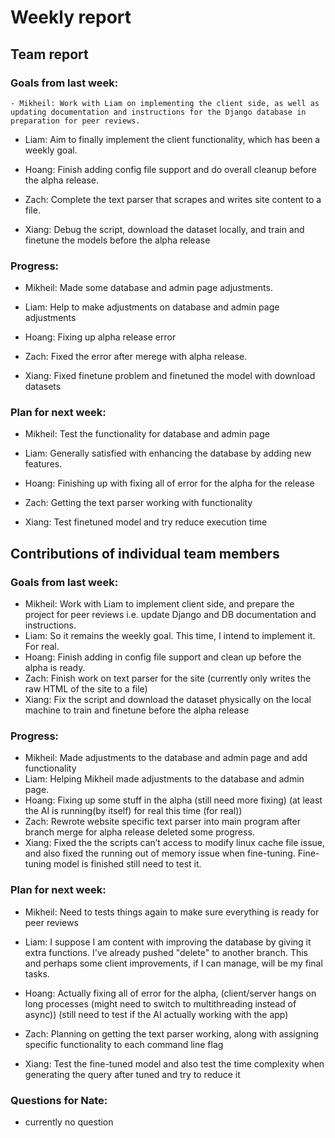 # Weekly report

## Team report
  ### Goals from last week:
    - Mikheil: Work with Liam on implementing the client side, as well as updating documentation and instructions for the Django database in preparation for peer reviews.

  - Liam: Aim to finally implement the client functionality, which has been a weekly goal.

  - Hoang: Finish adding config file support and do overall cleanup before the alpha release.

  - Zach: Complete the text parser that scrapes and writes site content to a file.

  - Xiang: Debug the script, download the dataset locally, and train and finetune the models before the alpha release
  
  ### Progress:
  - Mikheil: Made some database and admin page adjustments.

  - Liam: Help to make adjustments on database and admin page adjustments

  - Hoang: Fixing up alpha release error

  - Zach: Fixed the error after merege with alpha release.

  - Xiang: Fixed finetune problem and finetuned the model with download datasets

  ### Plan for next week:
  - Mikheil: Test the functionality for database and admin page 

  - Liam: Generally satisfied with enhancing the database by adding new features. 

  - Hoang: Finishing up with fixing all of error for the alpha for the release

  - Zach:  Getting the text parser working with functionality

  - Xiang: Test finetuned model and try reduce execution time


## Contributions of individual team members

  ### Goals from last week:
  - Mikheil: Work with Liam to implement client side, and prepare the project for peer reviews i.e. update Django and DB documentation and instructions.
  - Liam: So it remains the weekly goal. This time, I intend to implement it. For real.
  - Hoang: Finish adding in config file support and clean up before the alpha is ready.
  - Zach: Finish work on text parser for the site (currently only writes the raw HTML of the site to a file)
  - Xiang: Fix the script and download the dataset physically on the local machine to train and finetune before the alpha release
  
  ### Progress:
  - Mikheil: Made adjustments to the database and admin page and add functionality
  - Liam: Helping Mikheil made adjustments to the database and admin page.
  - Hoang: Fixing up some stuff in the alpha (still need more fixing) (at least the AI is running(by itself) for real this time (for real))
  - Zach: Rewrote website specific text parser into main program after branch merge for alpha release deleted some progress.
  - Xiang: Fixed the the scripts can’t access to modify linux cache file issue, and also fixed the running out of memory issue when      fine-tuning. Fine-tuning model is finished still need to test it.
    
  ### Plan for next week:
   - Mikheil: Need to tests things again to make sure everything is ready for peer reviews

  - Liam: I suppose I am content with improving the database by giving it extra functions. I've already pushed "delete" to another branch. This and perhaps some client improvements, if I can manage, will be my final tasks.

  - Hoang: Actually fixing all of error for the alpha, (client/server hangs on long processes (might need to switch to multithreading instead of async)) (still need to test if the AI actually working with the app)

  - Zach:  Planning on getting the text parser working, along with assigning specific functionality to each command line flag

  - Xiang: Test the fine-tuned model and also test the time complexity when generating the query after tuned and try to reduce it

  ### Questions for Nate:
  - currently no question 

